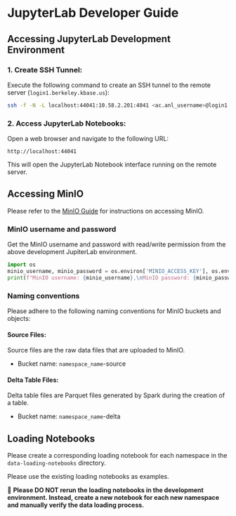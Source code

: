 # JupyterLab Developer Guide

## Accessing JupyterLab Development Environment

### 1. Create SSH Tunnel:

Execute the following command to create an SSH tunnel to the remote server (`login1.berkeley.kbase.us`):

```bash
ssh -f -N -L localhost:44041:10.58.2.201:4041 <ac.anl_username>@login1.berkeley.kbase.us
```
   
### 2. Access JupyterLab Notebooks:
   
Open a web browser and navigate to the following URL:

```
http://localhost:44041
```
This will open the JupyterLab Notebook interface running on the remote server.


## Accessing MinIO
Please refer to the [MinIO Guide](minio_guide.md) for instructions on accessing MinIO.

### MinIO username and password
Get the MinIO username and password with read/write permission from the above development JupiterLab environment.
```python
import os
minio_username, minio_password = os.environ['MINIO_ACCESS_KEY'], os.environ['MINIO_SECRET_KEY']
print(f"MinIO username: {minio_username},\nMinIO password: {minio_password}")
```

### Naming conventions
Please adhere to the following naming conventions for MinIO buckets and objects:

#### Source Files:
Source files are the raw data files that are uploaded to MinIO.
* Bucket name: `namespace_name`-source

#### Delta Table Files:
Delta table files are Parquet files generated by Spark during the creation of a table.
* Bucket name: `namespace_name`-delta

## Loading Notebooks
Please create a corresponding loading notebook for each namespace in the `data-loading-notebooks` directory.

Please use the existing loading notebooks as examples.

🚨 **Please DO NOT rerun the loading notebooks in the development environment. Instead, create a new notebook for each 
new namespace and manually verify the data loading process.**







